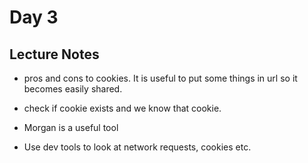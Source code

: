 # Day 3

## Lecture Notes

* pros and cons to cookies. It is useful to put some things in url so it becomes easily shared.

* check if cookie exists and we know that cookie.

* Morgan is a useful tool

* Use dev tools to look at network requests, cookies etc.